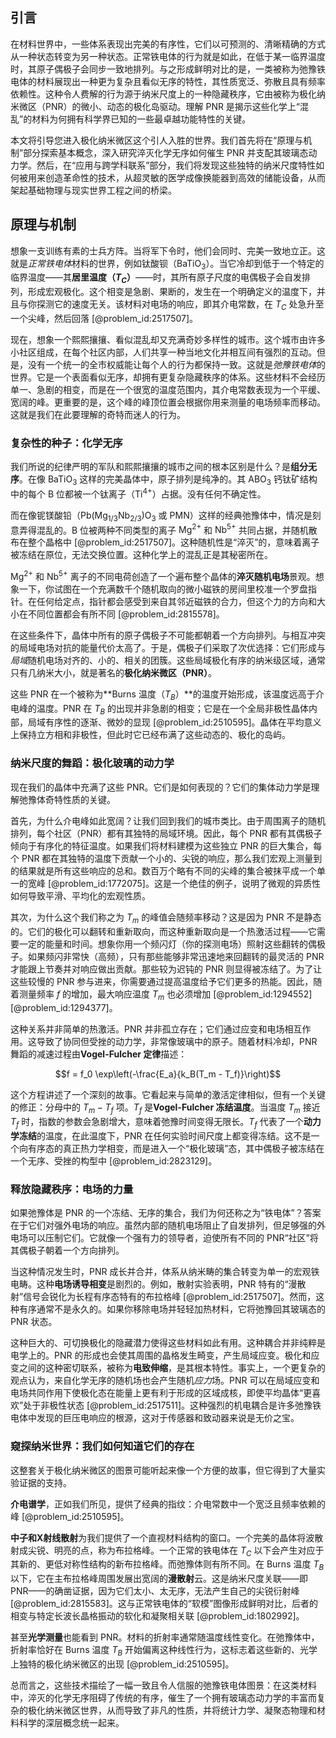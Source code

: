 ## 引言
在材料世界中，一些体系表现出完美的有序性，它们以可预测的、清晰精确的方式从一种状态转变为另一种状态。正常铁电体的行为就是如此，在低于某一临界温度时，其原子偶极子会同步一致地排列。与之形成鲜明对比的是，一类被称为弛豫铁电体的材料展现出一种更为复杂且看似无序的特性，其性质宽泛、弥散且具有频率依赖性。这种令人费解的行为源于纳米尺度上的一种隐藏秩序，它由被称为极化纳米微区（PNR）的微小、动态的极化岛驱动。理解 PNR 是揭示这些化学上“混乱”的材料为何拥有科学界已知的一些最卓越功能特性的关键。

本文将引导您进入极化纳米微区这个引人入胜的世界。我们首先将在“原理与机制”部分探索基本概念，深入研究淬灭化学无序如何催生 PNR 并支配其玻璃态动力学。然后，在“应用与跨学科联系”部分，我们将发现这些独特的纳米尺度特性如何被用来创造革命性的技术，从超灵敏的医学成像换能器到高效的储能设备，从而架起基础物理与现实世界工程之间的桥梁。

## 原理与机制

想象一支训练有素的士兵方阵。当将军下令时，他们会同时、完美一致地立正。这就是*正常铁电体*材料的世界，例如钛酸钡（$\mathrm{BaTiO_3}$）。当它冷却到低于一个特定的临界温度——其**居里温度（$T_C$）**——时，其所有原子尺度的电偶极子会自发排列，形成宏观极化。这个相变是急剧、果断的，发生在一个明确定义的温度下，并且与你探测它的速度无关。该材料对电场的响应，即其介电常数，在 $T_C$ 处急升至一个尖峰，然后回落 [@problem_id:2517507]。

现在，想象一个熙熙攘攘、看似混乱却又充满奇妙多样性的城市。这个城市由许多小社区组成，在每个社区内部，人们共享一种当地文化并相互间有强烈的互动。但是，没有一个统一的全市权威能让每个人的行为都保持一致。这就是*弛豫铁电体*的世界。它是一个表面看似无序，却拥有更复杂隐藏秩序的体系。这些材料不会经历单一、急剧的相变，而是在一个很宽的温度范围内，其介电常数表现为一个平缓、宽阔的峰。更重要的是，这个峰的峰顶位置会根据你用来测量的电场频率而移动。这就是我们在此要理解的奇特而迷人的行为。

### 复杂性的种子：化学无序

我们所说的纪律严明的军队和熙熙攘攘的城市之间的根本区别是什么？是**组分无序**。在像 $\mathrm{BaTiO_3}$ 这样的完美晶体中，原子排列是纯净的。其 $\mathrm{ABO_3}$ 钙钛矿结构中的每个 B 位都被一个钛离子（$\mathrm{Ti^{4+}}$）占据。没有任何不确定性。

而在像铌镁酸铅（$\mathrm{Pb(Mg_{1/3}Nb_{2/3})O_3}$ 或 PMN）这样的经典弛豫体中，情况是刻意弄得混乱的。B 位被两种不同类型的离子 $\mathrm{Mg^{2+}}$ 和 $\mathrm{Nb^{5+}}$ 共同占据，并随机散布在整个晶格中 [@problem_id:2517507]。这种随机性是“淬灭”的，意味着离子被冻结在原位，无法交换位置。这种化学上的混乱正是其秘密所在。

$\mathrm{Mg^{2+}}$ 和 $\mathrm{Nb^{5+}}$ 离子的不同电荷创造了一个遍布整个晶体的**淬灭随机电场**景观。想象一下，你试图在一个充满数千个随机取向的微小磁铁的房间里校准一个罗盘指针。在任何给定点，指针都会感受到来自其邻近磁铁的合力，但这个力的方向和大小在不同位置都会有所不同 [@problem_id:2815578]。

在这些条件下，晶体中所有的原子偶极子不可能都朝着一个方向排列。与相互冲突的局域电场对抗的能量代价太高了。于是，偶极子们采取了次优选择：它们形成与*局域*随机电场对齐的、小的、相关的团簇。这些局域极化有序的纳米级区域，通常只有几纳米大小，就是著名的**极化纳米微区（PNR）**。

这些 PNR 在一个被称为**Burns 温度（$T_B$）**的温度开始形成，该温度远高于介电峰的温度。PNR 在 $T_B$ 的出现并非急剧的相变；它是在一个全局非极性晶体内部，局域有序性的逐渐、微妙的显现 [@problem_id:2510595]。晶体在平均意义上保持立方相和非极性，但此时它已经布满了这些动态的、极化的岛屿。

### 纳米尺度的舞蹈：极化玻璃的动力学

现在我们的晶体中充满了这些 PNR。它们是如何表现的？它们的集体动力学是理解弛豫体奇特性质的关键。

首先，为什么介电峰如此宽阔？让我们回到我们的城市类比。由于周围离子的随机排列，每个社区（PNR）都有其独特的局域环境。因此，每个 PNR 都有其偶极子倾向于有序化的特征温度。如果我们将材料建模为这些独立 PNR 的巨大集合，每个 PNR 都在其独特的温度下贡献一个小的、尖锐的响应，那么我们宏观上测量到的结果就是所有这些响应的总和。数百万个略有不同的尖峰的集合被抹平成一个单一的宽峰 [@problem_id:1772075]。这是一个绝佳的例子，说明了微观的异质性如何导致平滑、平均化的宏观性质。

其次，为什么这个我们称之为 $T_m$ 的峰值会随频率移动？这是因为 PNR 不是静态的。它们的极化可以翻转和重新取向，而这种重新取向是一个热激活过程——它需要一定的能量和时间。想象你用一个频闪灯（你的探测电场）照射这些翻转的偶极子。如果频闪非常快（高频），只有那些能够非常迅速地来回翻转的最灵活的 PNR 才能跟上节奏并对响应做出贡献。那些较为迟钝的 PNR 则显得被冻结了。为了让这些较慢的 PNR 参与进来，你需要通过提高温度给予它们更多的热能。因此，随着测量频率 $f$ 的增加，最大响应温度 $T_m$ 也必须增加 [@problem_id:1294552] [@problem_id:1294377]。

这种关系并非简单的热激活。PNR 并非孤立存在；它们通过应变和电场相互作用。这导致了协同但受挫的动力学，非常像玻璃中的原子。随着材料冷却，PNR 舞蹈的减速过程由**Vogel-Fulcher 定律**描述：

$$f = f_0 \exp\left(-\frac{E_a}{k_B(T_m - T_f)}\right)$$

这个方程讲述了一个深刻的故事。它看起来与简单的激活定律相似，但有一个关键的修正：分母中的 $T_m - T_f$ 项。$T_f$ 是**Vogel-Fulcher 冻结温度**。当温度 $T_m$ 接近 $T_f$ 时，指数的参数会急剧增大，意味着弛豫时间变得无限长。$T_f$ 代表了一个**动力学冻结**的温度，在此温度下，PNR 在任何实验时间尺度上都变得冻结。这不是一个向有序态的真正热力学相变，而是进入一个“极化玻璃”态，其中偶极子被冻结在一个无序、受挫的构型中 [@problem_id:2823129]。

### 释放隐藏秩序：电场的力量

如果弛豫体是 PNR 的一个冻结、无序的集合，我们为何还称之为“铁电体”？答案在于它们对强外电场的响应。虽然内部的随机电场阻止了自发排列，但足够强的外电场可以压制它们。它就像一个强有力的领导者，迫使所有不同的 PNR“社区”将其偶极子朝着一个方向排列。

当这种情况发生时，PNR 成长并合并，体系从纳米畴的集合转变为单一的宏观铁电畴。这种**电场诱导相变**是剧烈的。例如，散射实验表明，PNR 特有的“漫散射”信号会锐化为长程有序态特有的布拉格峰 [@problem_id:2517507]。然而，这种有序通常不是永久的。如果你移除电场并轻轻加热材料，它将弛豫回其玻璃态的 PNR 状态。

这种巨大的、可切换极化的隐藏潜力使得这些材料如此有用。这种耦合并非纯粹是电学上的。PNR 的形成也会使其周围的晶格发生畸变，产生局域应变。极化和应变之间的这种密切联系，被称为**电致伸缩**，是其根本特性。事实上，一个更复杂的观点认为，来自化学无序的随机场也会产生随机*应力*场。PNR 可以在局域应变和电场共同作用下使极化态在能量上更有利于形成的区域成核，即使平均晶体“更喜欢”处于非极性状态 [@problem_id:2517511]。这种强烈的机电耦合是许多弛豫铁电体中发现的巨压电响应的根源，这对于传感器和致动器来说是无价之宝。

### 窥探纳米世界：我们如何知道它们的存在

这整套关于极化纳米微区的图景可能听起来像一个方便的故事，但它得到了大量实验证据的支持。

**介电谱学**，正如我们所见，提供了经典的指纹：介电常数中一个宽泛且频率依赖的峰 [@problem_id:2510595]。

**中子和X射线散射**为我们提供了一个直视材料结构的窗口。一个完美的晶体将波散射成尖锐、明亮的点，称为布拉格峰。一个正常的铁电体在 $T_C$ 以下会产生对应于其新的、更低对称性结构的新布拉格峰。而弛豫体则有所不同。在 Burns 温度 $T_B$ 以下，它在主布拉格峰周围发展出宽阔的**漫散射**云。这是纳米尺度关联——即PNR——的确凿证据，因为它们太小、太无序，无法产生自己的尖锐衍射峰 [@problem_id:2815583]。这与正常铁电体的“软模”图像形成鲜明对比，后者的相变与特定长波长晶格振动的软化和凝聚相关联 [@problem_id:1802992]。

甚至**光学测量**也能看到 PNR。材料的折射率通常随温度线性变化。在弛豫体中，折射率恰好在 Burns 温度 $T_B$ 开始偏离这种线性行为，这标志着这些新的、光学上独特的极化纳米微区的出现 [@problem_id:2510595]。

总而言之，这些技术描绘了一幅一致且令人信服的弛豫铁电体图景：在这类材料中，淬灭的化学无序阻碍了传统的有序，催生了一个拥有玻璃态动力学的丰富而复杂的极化纳米微区世界，从而导致了非凡的性质，并将统计力学、凝聚态物理和材料科学的深层概念统一起来。

